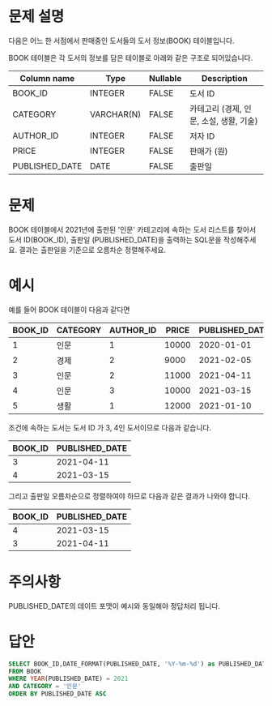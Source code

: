 # 문제 설명

다음은 어느 한 서점에서 판매중인 도서들의 도서 정보(BOOK) 테이블입니다.

BOOK 테이블은 각 도서의 정보를 담은 테이블로 아래와 같은 구조로 되어있습니다.

| Column name    | Type       | Nullable | Description                             |
| -------------- | ---------- | -------- | --------------------------------------- |
| BOOK_ID        | INTEGER    | FALSE    | 도서 ID                                 |
| CATEGORY       | VARCHAR(N) | FALSE    | 카테고리 (경제, 인문, 소설, 생활, 기술) |
| AUTHOR_ID      | INTEGER    | FALSE    | 저자 ID                                 |
| PRICE          | INTEGER    | FALSE    | 판매가 (원)                             |
| PUBLISHED_DATE | DATE       | FALSE    | 출판일                                  |

# 문제

BOOK 테이블에서 2021년에 출판된 '인문' 카테고리에 속하는 도서 리스트를 찾아서 도서 ID(BOOK_ID), 출판일 (PUBLISHED_DATE)을 출력하는 SQL문을 작성해주세요.
결과는 출판일을 기준으로 오름차순 정렬해주세요.

# 예시

예를 들어 BOOK 테이블이 다음과 같다면

| BOOK_ID | CATEGORY | AUTHOR_ID | PRICE | PUBLISHED_DATE |
| ------- | -------- | --------- | ----- | -------------- |
| 1       | 인문     | 1         | 10000 | 2020-01-01     |
| 2       | 경제     | 2         | 9000  | 2021-02-05     |
| 3       | 인문     | 2         | 11000 | 2021-04-11     |
| 4       | 인문     | 3         | 10000 | 2021-03-15     |
| 5       | 생활     | 1         | 12000 | 2021-01-10     |

조건에 속하는 도서는 도서 ID 가 3, 4인 도서이므로 다음과 같습니다.

| BOOK_ID | PUBLISHED_DATE |
| ------- | -------------- |
| 3       | 2021-04-11     |
| 4       | 2021-03-15     |

그리고 출판일 오름차순으로 정렬하여야 하므로 다음과 같은 결과가 나와야 합니다.

| BOOK_ID | PUBLISHED_DATE |
| ------- | -------------- |
| 4       | 2021-03-15     |
| 3       | 2021-04-11     |

# 주의사항

PUBLISHED_DATE의 데이트 포맷이 예시와 동일해야 정답처리 됩니다.

# 답안

```sql
SELECT BOOK_ID,DATE_FORMAT(PUBLISHED_DATE, '%Y-%m-%d') as PUBLISHED_DATE
FROM BOOK
WHERE YEAR(PUBLISHED_DATE) = 2021
AND CATEGORY = '인문'
ORDER BY PUBLISHED_DATE ASC
```
